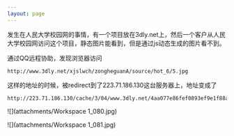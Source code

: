```yaml
---
layout: page
---
```

发生在人民大学校园网的事情，有一个项目放在3dly.net上，然后一个客户从人民大学校园网访问这个项目，静态图片能看到，但是通过js动态生成的图片看不到。

通过QQ远程协助，发现浏览器访问

    http://www.3dly.net/xjslwch/zongheguanA/source/hot_6/5.jpg

这样的地址的时候，被redirect到了223.71.186.130这台服务器上，地址变成了

    http://223.71.186.130/cache/3/04/www.3dly.net/4aa077e86fef0893ef9e1f88af70719b/5.jpg

![](attachments/Workspace 1_080.jpg)

![](attachments/Workspace 1_081.jpg)